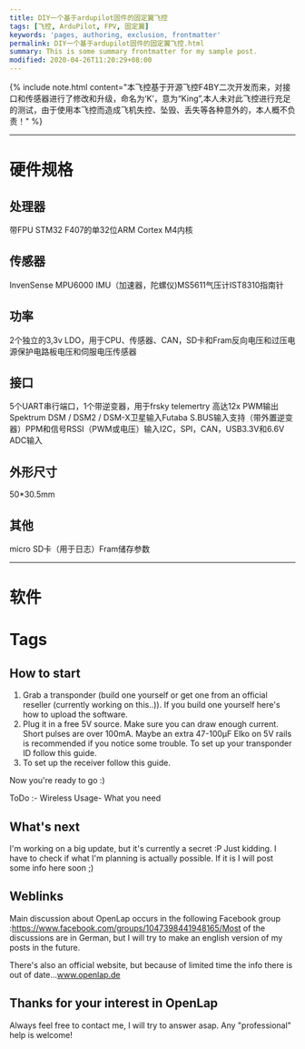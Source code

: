 ```yaml
---
title: DIY一个基于ardupilot固件的固定翼飞控
tags: [飞控, ArduPilot, FPV, 固定翼]
keywords: 'pages, authoring, exclusion, frontmatter'
permalink: DIY一个基于ardupilot固件的固定翼飞控.html
summary: This is some summary frontmatter for my sample post.
modified: 2020-04-26T11:20:29+08:00
---
```


{% include note.html content="本飞控基于开源飞控F4BY二次开发而来，对接口和传感器进行了修改和升级，命名为‘K’，意为“King”,本人未对此飞控进行充足的测试，由于使用本飞控而造成飞机失控、坠毁、丢失等各种意外的，本人概不负责！" %}
***
# 硬件规格
## 处理器
带FPU STM32 F407的单32位ARM Cortex M4内核
## 传感器
InvenSense MPU6000 IMU（加速器，陀螺仪)MS5611气压计IST8310指南针
## 功率
2个独立的3,3v LDO，用于CPU、传感器、CAN，SD卡和Fram反向电压和过压电源保护电路板电压和伺服电压传感器
## 接口
5个UART串行端口，1个带逆变器，用于frsky telemertry
高达12x PWM输出Spektrum DSM / DSM2 / DSM-X卫星输入Futaba S.BUS输入支持（带外置逆变器）PPM和信号RSSI（PWM或电压）输入I2C，SPI，CAN，USB3.3V和6.6V ADC输入
## 外形尺寸
50*30.5mm
## 其他
micro SD卡（用于日志）Fram储存参数

***
# 软件




# Tags





## How to start

1. Grab a transponder (build one yourself or get one from an official reseller (currently working on this..)). If you build one yourself here's how to upload the software.
2. Plug it in a free 5V source. Make sure you can draw enough current. Short pulses are over 100mA. Maybe an extra 47-100µF Elko on 5V rails is recommended if you notice some trouble. To set up your transponder ID follow this guide.
3. To set up the receiver follow this guide.

Now you're ready to go :)

ToDo :- Wireless Usage- What you need


## What's next

I'm working on a big update, but it's currently a secret :P
Just kidding. I have to check if what I'm planning is actually possible. If it is I will post some info here soon ;)

## Weblinks

Main discussion about OpenLap occurs in the following Facebook group :https://www.facebook.com/groups/1047398441948165/Most of the discussions are in German, but I will try to make an english version of my posts in the future.

There's also an official website, but because of limited time the info there is out of date...www.openlap.de

## Thanks for your interest in OpenLap
Always feel free to contact me, I will try to answer asap.
Any "professional" help is welcome!